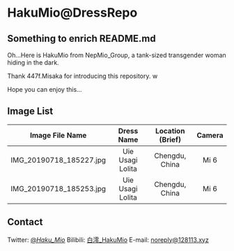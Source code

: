 # HakuMio@DressRepo
## Something to enrich README.md
Oh...Here is HakuMio from NepMio_Group, a tank-sized transgender woman hiding in the dark.

Thank 447f.Misaka for introducing this repository. w

Hope you can enjoy this...
## Image List
| Image File Name | Dress Name | Location (Brief) | Camera |
| :----: | :----: | :----: | :----: |
| IMG_20190718_185227.jpg | Uie Usagi Lolita | Chengdu, China | Mi 6 |
| IMG_20190718_185253.jpg | Uie Usagi Lolita | Chengdu, China | Mi 6 |
## Contact
Twitter: [@_Haku_Mio_](https://twitter.com/_Haku_Mio_)
Bilibili: [白澪_HakuMio](https://space.bilibili.com/3130233)
E-mail: [noreply@128113.xyz](mailto://noreply@128113.xyz)

